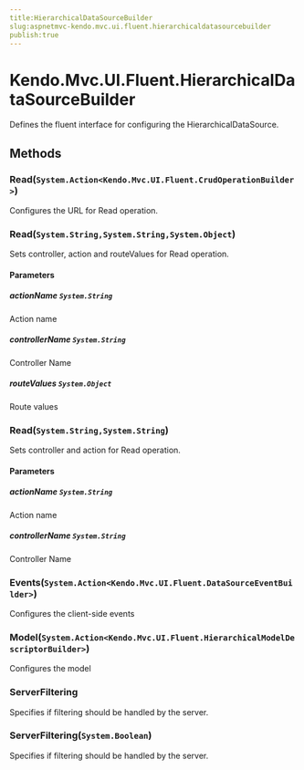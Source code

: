 ```yaml
---
title:HierarchicalDataSourceBuilder
slug:aspnetmvc-kendo.mvc.ui.fluent.hierarchicaldatasourcebuilder
publish:true
---
```


# Kendo.Mvc.UI.Fluent.HierarchicalDataSourceBuilder
Defines the fluent interface for configuring the HierarchicalDataSource.



## Methods

### Read(`System.Action<Kendo.Mvc.UI.Fluent.CrudOperationBuilder>`)
Configures the URL for Read operation.





### Read(`System.String,System.String,System.Object`)
Sets controller, action and routeValues for Read operation.


#### Parameters

##### actionName `System.String`
Action name

##### controllerName `System.String`
Controller Name

##### routeValues `System.Object`
Route values





### Read(`System.String,System.String`)
Sets controller and action for Read operation.


#### Parameters

##### actionName `System.String`
Action name

##### controllerName `System.String`
Controller Name





### Events(`System.Action<Kendo.Mvc.UI.Fluent.DataSourceEventBuilder>`)
Configures the client-side events





### Model(`System.Action<Kendo.Mvc.UI.Fluent.HierarchicalModelDescriptorBuilder>`)
Configures the model





### ServerFiltering
Specifies if filtering should be handled by the server.





### ServerFiltering(`System.Boolean`)
Specifies if filtering should be handled by the server.







